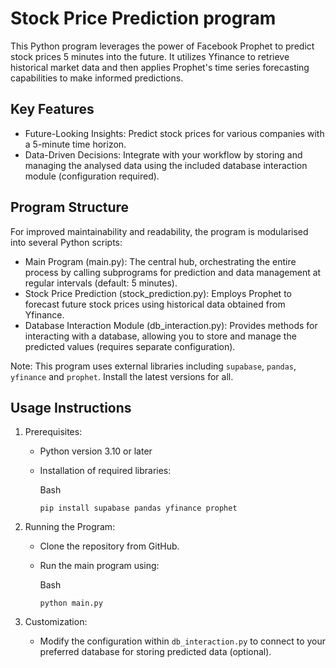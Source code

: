 # Stock Price Prediction program

This Python program leverages the power of Facebook Prophet to predict stock prices 5 minutes into the future. It utilizes Yfinance to retrieve historical market data and then applies Prophet's time series forecasting capabilities to make informed predictions.

## Key Features

-   Future-Looking Insights: Predict stock prices for various companies with a 5-minute time horizon.
-   Data-Driven Decisions: Integrate with your workflow by storing and managing the analysed data using the included database interaction module (configuration required).

## Program Structure

For improved maintainability and readability, the program is modularised into several Python scripts:

-   Main Program (main.py): The central hub, orchestrating the entire process by calling subprograms for prediction and data management at regular intervals (default: 5 minutes).
-   Stock Price Prediction (stock_prediction.py): Employs Prophet to forecast future stock prices using historical data obtained from Yfinance.
-   Database Interaction Module (db_interaction.py): Provides methods for interacting with a database, allowing you to store and manage the predicted values (requires separate configuration).

Note: This program uses external libraries including `supabase`, `pandas`, `yfinance` and `prophet`. Install the latest versions for all.

## Usage Instructions

1.  Prerequisites:

    -   Python version 3.10 or later
    -   Installation of required libraries:

        Bash

        ```
        pip install supabase pandas yfinance prophet    
        ```

2.  Running the Program:

    -   Clone the repository from GitHub.
    -   Run the main program using:

        Bash

        ```
        python main.py
        ```

3.  Customization:

    -   Modify the configuration within `db_interaction.py` to connect to your preferred database for storing predicted data (optional).
